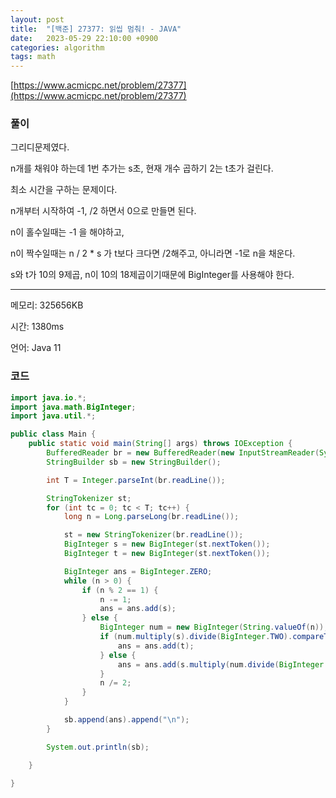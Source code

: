 ```yaml
---
layout: post
title:  "[백준] 27377: 읽씹 멈춰! - JAVA"
date:   2023-05-29 22:10:00 +0900
categories: algorithm
tags: math
---
```


[https://www.acmicpc.net/problem/27377](https://www.acmicpc.net/problem/27377)

### 풀이
그리디문제였다.

n개를 채워야 하는데 1번 추가는 s초, 현재 개수 곱하기 2는 t초가 걸린다.

최소 시간을 구하는 문제이다.

n개부터 시작하여 -1, /2 하면서 0으로 만들면 된다.

n이 홀수일때는 -1 을 해야하고,

n이 짝수일때는 n / 2 * s 가 t보다 크다면 /2해주고, 아니라면 -1로 n을 채운다.

s와 t가 10의 9제곱, n이 10의 18제곱이기때문에 BigInteger를 사용해야 한다.

---

메모리: 325656KB

시간: 1380ms

언어: Java 11

### 코드
```java
import java.io.*;
import java.math.BigInteger;
import java.util.*;

public class Main {
    public static void main(String[] args) throws IOException {
        BufferedReader br = new BufferedReader(new InputStreamReader(System.in));
        StringBuilder sb = new StringBuilder();

        int T = Integer.parseInt(br.readLine());

        StringTokenizer st;
        for (int tc = 0; tc < T; tc++) {
            long n = Long.parseLong(br.readLine());

            st = new StringTokenizer(br.readLine());
            BigInteger s = new BigInteger(st.nextToken());
            BigInteger t = new BigInteger(st.nextToken());

            BigInteger ans = BigInteger.ZERO;
            while (n > 0) {
                if (n % 2 == 1) {
                    n -= 1;
                    ans = ans.add(s);
                } else {
                    BigInteger num = new BigInteger(String.valueOf(n));
                    if (num.multiply(s).divide(BigInteger.TWO).compareTo(t) > 0) {
                        ans = ans.add(t);
                    } else {
                        ans = ans.add(s.multiply(num.divide(BigInteger.TWO)));
                    }
                    n /= 2;
                }
            }

            sb.append(ans).append("\n");
        }

        System.out.println(sb);

    }

}
```
